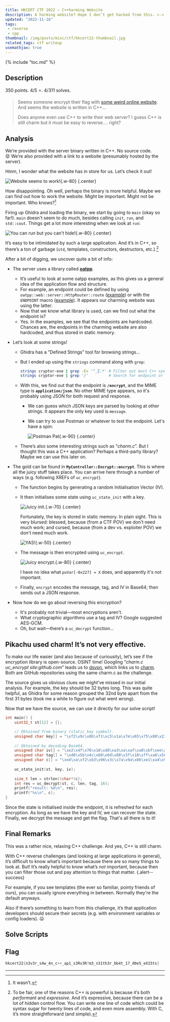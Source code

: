 ```yaml
---
title: HKCERT CTF 2022 – C++harming Website
description: A harming website? Hope I don’t get hacked from this. >.<
updated: "2022-11-16"
tags:
 - reverse
 - cpp
thumbnail: /img/posts/misc/ctf/hkcert22-thumbnail.jpg
related_tags: ctf writeup
usemathjax: true
---
```


{% include "toc.md" %}

## Description

350 points. 4/5 ⭐️. 4/311 solves.

> Seems someone encrypt their flag with [some weird online website](http://chal.hkcert22.pwnable.hk:28248/). And seems the website is written in C++...
> 
> Does anyone even use C++ to write their web server? I guess C++ is still charm but it must be easy to reverse.... right?

## Analysis

We’re provided with the server binary written in C++. No source code. 😟 We’re also provided with a link to a website (presumably hosted by the server).

Hmm, I wonder what the website has in store for us. Let’s check it out!

![Website seems to work!](/img/posts/misc/ctf/charming-website/website-seems-to-work.jpg){.w-80}
{.center}

How disappointing. Oh well, perhaps the binary is more helpful. Maybe we can find out how to work the website. Might be important. Might not be important. Who knows?[^might-be-important]

Firing up Ghidra and loading the binary, we start by going to `main` (okay so far!). `main` doesn't seem to do much, besides calling `init`, `run`, and `std::cout`. Things get a lot more interesting when we look at `run`:

![You can run but you can't hide!](/img/posts/misc/ctf/charming-website/decompile-run.jpg){.w-80}
{.center}

It’s easy to be intimidated by such a large application. And it’s in C++, so there’s a ton of garbage (`std`, templates, constructors, destructors, etc.).[^cpp]

After a bit of digging, we uncover quite a bit of info:

- The server uses a library called **[oatpp](https://oatpp.io/)**.
    - It’s useful to look at some oatpp examples, as this gives us a general idea of the application flow and structure.
    - For example, an endpoint could be defined by using `oatpp::web::server::HttpRouter::route` ([example](https://oatpp.io/docs/start/step-by-step/#add-request-handler)) or with the `ENDPOINT` macro ([example](https://oatpp.io/docs/start/step-by-step/#use-api-controller)). It appears our charming website was using the latter.
    - Now that we know what library is used, can we find out what the endpoint is?
    - Yes. In the examples, we see that the endpoints are hardcoded. Chances are, the endpoints in the charming website are also hardcoded, and thus stored in static memory.
- Let’s look at some strings!
    - Ghidra has a “Defined Strings” tool for browsing strings...
    - But I ended up using the `strings` command along with `grep`:
        
        ```bash
        strings cryptor-exe | grep -Ev '^_Z.*' # Filter out most C++ symbols. (Manually leaf through the rest.)
        strings cryptor-exe | grep '/'         # Search for endpoint or MIME type.
        ```
        
    - With this, we find out that the endpoint is **`/encrypt`**, and the MIME type is **`application/json`**. No other MIME type appears, so it's probably using JSON for both request and response.
      - We can guess which JSON keys are parsed by looking at other strings. It appears the only key used is `message`.
      - We can try to use Postman or whatever to test the endpoint. Let's have a spin:

        ![Postman Pat](/img/posts/misc/ctf/charming-website/postman-pat-postman-pat-postman-pat-and-his-black-and-white-cat.jpg){.w-90}
        {.center}

    - There’s also some interesting strings such as “*charm.c*”. But I thought this was a C++ application? Perhaps a third-party library? Maybe we can use this later on.
- The gold can be found in **`MyController::Encrypt::encrypt`**. This is where all the juicy stuff takes place. You can arrive here through a number of ways (e.g. following XREFs of `uc_encrypt`).
    - The function begins by generating a random Initialisation Vector (IV).
    - It then initialises some state using `uc_state_init` with a key.
        
        ![Juicy init.](/img/posts/misc/ctf/charming-website/decompile-encrypt-1.jpg){.w-70}
        {.center}

        Fortunately, the key is stored in static memory. In plain sight. This is very blursed: blessed, because (from a CTF POV) we don't need much work; and cursed, because (from a dev vs. exploiter POV) we don't need much work.

        ![YAS!](/img/posts/misc/ctf/charming-website/encryption-rev-chal-with-hardcoded-key.jpg){.w-50}
        {.center}

    - The message is then encrypted using `uc_encrypt`.

        ![Juicy encrypt.](/img/posts/misc/ctf/charming-website/decompile-encrypt-2.jpg){.w-80}
        {.center}

        I have no idea what `puVar[-0x227] = X` does, and apparently it's not important.

    - Finally, `encrypt` encodes the message, tag, and IV in Base64; then sends out a JSON response.

- Now how do we go about reversing this encryption?
  - It's probably not trivial—most encryptions aren't.
  - What cryptographic algorithms use a tag and IV? Google suggested AES-GCM.
  - Oh, but wait—there’s a `uc_decrypt` function...

## Pikachu used charm! It’s not very effective.

To make our life easier (and also because of curiousity), let’s see if the encryption library is open-source. OSINT time! Googling “*charm.c uc_encrypt site:github.com*” leads us to [dsvpn](https://github.com/jedisct1/dsvpn), which links us to [charm](https://github.com/jedisct1/charm). Both are GitHub repositories using the same charm.c as the challenge.

The source gives us obvious clues we might’ve missed in our initial analysis. For example, the key should be 32 bytes long. This was quite helpful, as Ghidra for some reason grouped the 32nd byte apart from the first 31 bytes (took me a while to figure out what went wrong).

Now that we have the source, we can use it directly for our solve script!

```c
int main() {
    uint32_t st[12] = {};

    // Obtained from binary (static_key symbol).
    unsigned char key[] = "\xf2\x9c\x0b\xf1\xc5\x1a\x7e\x65\x75\x80\x23\x6e\x8b\x74\x38\xbf\x59\x39\x8a\x1a\x05\xc6\x43\xfa\x1d\x57\x82\x0a\xb9\xc6\xdc\x50";
    
    // Obtained by decoding Base64.
    unsigned char iv[] = "\xe2\x4f\x76\x18\xd8\xa3\xa\xaf\xa8\xbf\xee\xe6\x5c\xe9\x4\x1e";
    unsigned char tag[] = "\xd0\x5b\x4c\x60\x6d\x88\x3f\x18\xff\xa8\x58\x43\xfc\xd2\xc6\xac";
    unsigned char c[] = "\xe4\xa\xf2\xb3\x96\x3c\x7a\x9a\x86\xe1\xa4\x9e\x45\xc5\xef\x7f\xe4\x8a\x96\x13\x4a\x95\x8\xc8\xdb\x6c\x7c\xa2\x34\x6f\xf4\x37\xae\xd0\x46\x1\xb2\xd0\xc\x32\xbb\x3e\xb6\xf9\xe6\x51\x5e\x6e\x14\xb\x97\x5b\x99\xd\xda\x3a\xf3\xe0\xd2\x66\xed\xe8\x7a\xbc\x6e\xc\xab\xec";
    
    uc_state_init(st, key, iv);
    
    size_t len = strlen((char*)c);
    int res = uc_decrypt(st, c, len, tag, 16);
    printf("result: %d\n", res);
    printf("%s\n", c);
}
```

Since the state is initialised inside the endpoint, it is refreshed for each encryption. As long as we have the key and IV, we can recover the state. Finally, we decrypt the message and get the flag. That's all there is to it!

## Final Remarks

This was a rather nice, relaxing C++ challenge. And yes, C++ is still charm.

With C++ reverse challenges (and looking at large applications in general), it’s difficult to know what’s important because there are so many things to look at. But! It’s really helpful to know what’s *not* important, because then you can filter those out and pay attention to things that matter.
{.alert--success}

For example, if you see templates (the ever so familiar, pointy friends of ours), you can usually ignore everything in between. Normally they're the default anyways.

Also if there’s something to learn from this challenge, it’s that application developers should secure their secrets (e.g. with environment variables or config loaders). 😛

## Solve Scripts

<script src="https://gist.github.com/TrebledJ/ba53a8c720de910e0bdc55892171f76e.js?file=convert.py"></script>
<script src="https://gist.github.com/TrebledJ/ba53a8c720de910e0bdc55892171f76e.js?file=main.c"></script>

## Flag

```c
hkcert22{n3v3r_s4w_4n_c++_ap1_s3Rv3R?m3_n31th3r_bb4t_17_d0e5_eX15ts}
```

---

[^might-be-important]: It wasn’t.

[^cpp]: To be fair, one of the reasons C++ is powerful is because it’s both *performant* and *expressive*. And it’s expressive, because there can be a lot of hidden control flow. You can write one line of code which could be syntax sugar for twenty lines of code, and even more assembly. With C, it’s more straightforward (and simple).
